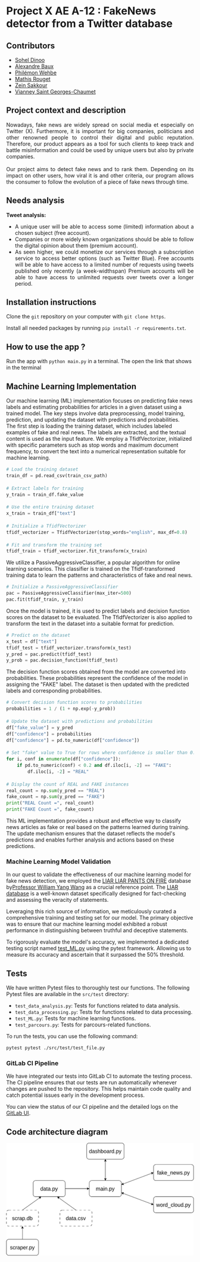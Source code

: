 # Project X AE A-12 : FakeNews detector from a Twitter database



## Contributors

- [Sohel Dinoo](https://gitlab-cw4.centralesupelec.fr/sohel.dinnoo)
- [Alexandre Baux](https://gitlab-cw4.centralesupelec.fr/alexandre.baux)
- [Philémon Wehbe](https://gitlab-cw4.centralesupelec.fr/philemon.wehbe)
- [Mathis Rouget](https://gitlab-cw4.centralesupelec.fr/mathis.rouget)
- [Zein Sakkour](https://gitlab-cw4.centralesupelec.fr/zein.sakkour)
- [Vianney Saint Georges-Chaumet](https://gitlab-cw4.centralesupelec.fr/vianney.saintgeorges-chaumet)

## Project context and description

<p style='text-align : justify'> 
    Nowadays, fake news are widely spread on social media et especially on Twitter (X). Furthermore, it is important for big companies, politicians and other renowned people to control their digital and public reputation. Therefore, our product appears as a tool for such clients to keep track and battle misinformation and could be used by unique users but also by private companies. 
    <br>
    <br>
    Our project aims to detect fake news and to rank them. Depending on its impact on other users, how viral it is and other criteria, our program allows the consumer to follow the evolution of a piece of fake news through time. 
</p>

## Needs analysis

**Tweet analysis:** 

<ul style='text-align : justify'> 
    <li> A unique user will be able to access some (limited) information about a chosen subject (free account). </li>
    <li>Companies or more widely known organizations should be able to follow the digital opinion about them (premium account).</li>
    <li> As seen higher, we could monetize our services through a subscription service to access better options (such as Twitter Blue). Free accounts will be able to have access to a limited number of requests using tweets published only recently (a week-widthspan) Premium accounts will be able to have access to unlimited requests over tweets over a longer period. </li>
</ul>

## Installation instructions
Clone the `git` repository on your computer with `git clone https`.

Install all needed packages by running `pip install -r requirements.txt`.

<!-- Download the dataset on : <span style = 'background-color : red; color : white'> insert url here </span>.

Move the `.csv` file into the folder `./data`.

Go to <span style = 'background-color : red; color : white'> insert local url here </span>. -->

## How to use the app ?
Run the app with `python main.py` in a terminal.
The open the link that shows in the terminal

## Machine Learning Implementation
Our machine learning (ML) implementation focuses on predicting fake news labels and estimating probabilities for articles in a given dataset using a trained model. The key steps involve data preprocessing, model training, prediction, and updating the dataset with predictions and probabilities. <br>
The first step is loading the training dataset, which includes labeled examples of fake and real news. The labels are extracted, and the textual content is used as the input feature. We employ a TfidfVectorizer, initialized with specific parameters such as stop words and maximum document frequency, to convert the text into a numerical representation suitable for machine learning.<br>
```python
# Load the training dataset
train_df = pd.read_csv(train_csv_path)

# Extract labels for training
y_train = train_df.fake_value

# Use the entire training dataset
x_train = train_df["text"]

# Initialize a TfidfVectorizer
tfidf_vectorizer = TfidfVectorizer(stop_words="english", max_df=0.8)

# Fit and transform the training set
tfidf_train = tfidf_vectorizer.fit_transform(x_train)
```
We utilize a PassiveAggressiveClassifier, a popular algorithm for online learning scenarios. This classifier is trained on the Tfidf-transformed training data to learn the patterns and characteristics of fake and real news.<br>
```python
# Initialize a PassiveAggressiveClassifier
pac = PassiveAggressiveClassifier(max_iter=500)
pac.fit(tfidf_train, y_train)
```

Once the model is trained, it is used to predict labels and decision function scores on the dataset to be evaluated. The TfidfVectorizer is also applied to transform the text in the dataset into a suitable format for prediction.<br>
```python
# Predict on the dataset
x_test = df["text"]
tfidf_test = tfidf_vectorizer.transform(x_test)
y_pred = pac.predict(tfidf_test)
y_prob = pac.decision_function(tfidf_test)
```
The decision function scores obtained from the model are converted into probabilities. These probabilities represent the confidence of the model in assigning the "FAKE" label. The dataset is then updated with the predicted labels and corresponding probabilities.<br>
```python
# Convert decision function scores to probabilities
probabilities = 1 / (1 + np.exp(-y_prob))

# Update the dataset with predictions and probabilities
df["fake_value"] = y_pred
df["confidence"] = probabilities
df["confidence"] = pd.to_numeric(df["confidence"])

# Set "fake" value to True for rows where confidence is smaller than 0.2
for i, conf in enumerate(df["confidence"]):
    if pd.to_numeric(conf) < 0.2 and df.iloc[i, -2] == "FAKE":
        df.iloc[i, -2] = "REAL"

# Display the count of REAL and FAKE instances
real_count = np.sum(y_pred == "REAL")
fake_count = np.sum(y_pred == "FAKE")
print("REAL Count =", real_count)
print("FAKE Count =", fake_count)
```
This ML implementation provides a robust and effective way to classify news articles as fake or real based on the patterns learned during training. The update mechanism ensures that the dataset reflects the model's predictions and enables further analysis and actions based on these predictions.

### Machine Learning Model Validation

In our quest to validate the effectiveness of our machine learning model for fake news detection, we employed the [LIAR LIAR PANTS ON FIRE](https://arxiv.org/abs/1705.00648) database by[Professor William Yang Wang](https://scholar.google.com/citations?user=gf8Ms_8AAAAJ&hl=en) as a crucial reference point. The [LIAR database](https://www.cs.ucsb.edu/~william/data/liar_dataset.zip) is a well-known dataset specifically designed for fact-checking and assessing the veracity of statements. 

Leveraging this rich source of information, we meticulously curated a comprehensive training and testing set for our model. The primary objective was to ensure that our machine learning model exhibited a robust performance in distinguishing between truthful and deceptive statements. 

To rigorously evaluate the model's accuracy, we implemented a dedicated testing script named [test_ML.py](https://gitlab-cw4.centralesupelec.fr/sohel.dinnoo/projet-groupe-1#tests) using the pytest framework. Allowing us to measure its accuracy and ascertain that it surpassed the 50% threshold.


## Tests

We have written Pytest files to thoroughly test our functions. The following Pytest files are available in the `src/test` directory:

- `test_data_analysis.py`: Tests for functions related to data analysis.
- `test_data_processing.py`: Tests for functions related to data processing.
- `test_ML.py`: Tests for machine learning functions.
- `test_parcours.py`: Tests for parcours-related functions.

To run the tests, you can use the following command:

```bash
pytest pytest ./src/test/test_file.py
```
### GitLab CI Pipeline
We have integrated our tests into GitLab CI to automate the testing process. The CI pipeline ensures that our tests are run automatically whenever changes are pushed to the repository. This helps maintain code quality and catch potential issues early in the development process.

You can view the status of our CI pipeline and the detailed logs on the [GitLab UI](https://gitlab-cw4.centralesupelec.fr/sohel.dinnoo/projet-groupe-1/-/pipelines/).

## Code architecture diagram
![Code architecure diagram](./doc/code_architecture.png)

